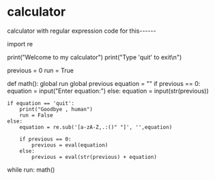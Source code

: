 # calculator
calculator with regular expression
code for this------

import re

print("Welcome to my calculator")
print("Type 'quit' to exit\n")

previous = 0
run = True

def math():
    global run
    global previous
    equation = ""
    if previous == 0:
        equation = input("Enter equation:")
    else:
        equation = input(str(previous))

    if equation == 'quit':
        print("Goodbye , human")
        run = False
    else:
        equation = re.sub('[a-zA-Z,.:()" "]', '',equation)

        if previous == 0:
            previous = eval(equation)
        else:
            previous = eval(str(previous) + equation)

while run:
    math()


